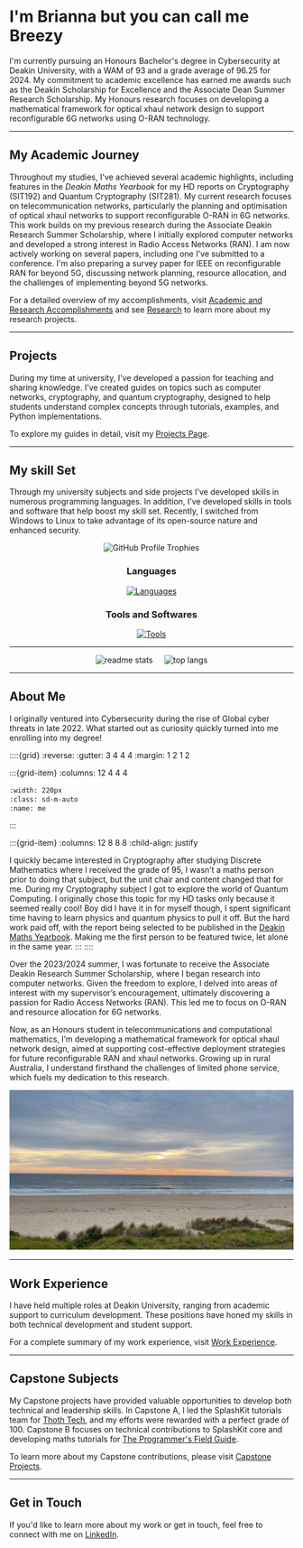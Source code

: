 # I'm Brianna but you can call me Breezy

I'm currently pursuing an Honours Bachelor's degree in Cybersecurity at Deakin University, with a WAM of 93 and a grade average of 96.25 for 2024. My commitment to academic excellence has earned me awards such as the Deakin Scholarship for Excellence and the Associate Dean Summer Research Scholarship. My Honours research focuses on developing a mathematical framework for optical xhaul network design to support reconfigurable 6G networks using O-RAN technology.

---

## My Academic Journey

Throughout my studies, I've achieved several academic highlights, including features in the *Deakin Maths Yearbook* for my HD reports on Cryptography (SIT192) and Quantum Cryptography (SIT281). My current research focuses on telecommunication networks, particularly the planning and optimisation of optical xhaul networks to support reconfigurable O-RAN in 6G networks. This work builds on my previous research during the Associate Deakin Research Summer Scholarship, where I initially explored computer networks and developed a strong interest in Radio Access Networks (RAN). I am now actively working on several papers, including one I've submitted to a conference. I'm also preparing a survey paper for IEEE on reconfigurable RAN for beyond 5G, discussing network planning, resource allocation, and the challenges of implementing beyond 5G networks.

For a detailed overview of my accomplishments, visit [Academic and Research Accomplishments](content/accomplishments.md) and see [Research](content/research.md) to learn more about my research projects.

---

## Projects

During my time at university, I've developed a passion for teaching and sharing knowledge. I’ve created guides on topics such as computer networks, cryptography, and quantum cryptography, designed to help students understand complex concepts through tutorials, examples, and Python implementations.

To explore my guides in detail, visit my [Projects Page](content/projects.md).

---

## My skill Set

Through my university subjects and side projects I’ve developed skills in numerous programming languages. In addition, I’ve developed skills in tools and software that help boost my skill set. Recently, I switched from Windows to Linux to take advantage of its open-source nature and enhanced security.

<div align="center">
    <img src="https://github-profile-trophy.vercel.app/?username=breezy-codes&theme=onedark&row=1" alt="GitHub Profile Trophies" style="max-width: 100%;" />
</div>

<!--START_SECTION:waka-->
<!--END_SECTION:waka-->

<div align="center">
  <h3>Languages</h3>
  <a href="https://skillicons.dev">
    <img src="https://skillicons.dev/icons?i=md,py,cpp,cs,dotnet,latex,anaconda,js,java" alt="Languages"/>
  </a>
</div>

<div align="center">
    <h3>Tools and Softwares</h3>
    <a href="https://skillicons.dev">
      <img src="https://skillicons.dev/icons?i=git,eclipse,vscode,visualstudio,ai,raspberrypi,linux,ubuntu,arch" alt="Tools"/>
    </a>
</div>

---

<div style="display: flex; justify-content: center; align-items: center; gap: 20px;">
    <div>
        <img src="https://github-readme-stats-hvpm.vercel.app/api?username=breezy-codes&count_private=true&show_icons=true&theme=material-palenight&rank_icon=github&border_radius=10" alt="readme stats" width="450" />
    </div>
    <div>
        <img src="https://github-readme-stats-hvpm.vercel.app/api/top-langs/?username=breezy-codes&langs_count=12&layout=compact&theme=material-palenight&border_radius=10&size_weight=0.5&count_weight=0.5" alt="top langs" width="300" />
    </div>
</div>

---

## About Me

I originally ventured into Cybersecurity during the rise of Global cyber threats in late 2022. What started out as curiosity quickly turned into me enrolling into my degree!

::::{grid}
:reverse:
:gutter: 3 4 4 4
:margin: 1 2 1 2

:::{grid-item}
:columns: 12 4 4 4

```{image} img/content/me.png
:width: 220px
:class: sd-m-auto
:name: me
```

:::

:::{grid-item}
:columns: 12 8 8 8
:child-align: justify

I quickly became interested in Cryptography after studying Discrete Mathematics where I received the grade of 95, I wasn’t a maths person prior to doing that subject, but the unit chair and content changed that for me. During my Cryptography subject I got to explore the world of Quantum Computing. I originally chose this topic for my HD tasks only because it seemed really cool! Boy did I have it in for myself though, I spent significant time having to learn physics and quantum physics to pull it off. But the hard work paid off, with the report being selected to be published in the [Deakin Maths Yearbook](https://nla.gov.au/nla.obj-3336557334/view). Making me the first person to be featured twice, let alone in the same year.
:::
::::

Over the 2023/2024 summer, I was fortunate to receive the Associate Deakin Research Summer Scholarship, where I began research into computer networks. Given the freedom to explore, I delved into areas of interest with my supervisor’s encouragement, ultimately discovering a passion for Radio Access Networks (RAN). This led me to focus on O-RAN and resource allocation for 6G networks.

Now, as an Honours student in telecommunications and computational mathematics, I’m developing a mathematical framework for optical xhaul network design, aimed at supporting cost-effective deployment strategies for future reconfigurable RAN and xhaul networks. Growing up in rural Australia, I understand firsthand the challenges of limited phone service, which fuels my dedication to this research.

![Image Description](/img/content/beach.jpeg)

---

## Work Experience

I have held multiple roles at Deakin University, ranging from academic support to curriculum development. These positions have honed my skills in both technical development and student support.

For a complete summary of my work experience, visit [Work Experience](content/work-experience.md).

---

## Capstone Subjects

My Capstone projects have provided valuable opportunities to develop both technical and leadership skills. In Capstone A, I led the SplashKit tutorials team for [Thoth Tech](https://github.com/thoth-tech), and my efforts were rewarded with a perfect grade of 100. Capstone B focuses on technical contributions to SplashKit core and developing maths tutorials for [The Programmer's Field Guide](https://github.com/splashkit/the-programmers-field-guide).

To learn more about my Capstone contributions, please visit [Capstone Projects](content/capstone.md).

---

## Get in Touch

If you'd like to learn more about my work or get in touch, feel free to connect with me on [LinkedIn](https://www.linkedin.com/in/brianna-laird).
